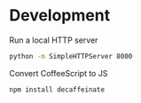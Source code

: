 Development
===========

Run a local HTTP server

```bash
python -m SimpleHTTPServer 8000
```

Convert CoffeeScript to JS

```
npm install decaffeinate

```
